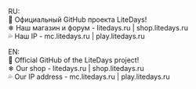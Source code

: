 
RU:  
 🧡 Официальный GitHub проекта LiteDays!  
 ❄ Наш магазин и форум - litedays.ru | shop.litedays.ru  
 💦 Наш IP - mc.litedays.ru | play.litedays.ru  

ЕN:  
 🧡 Official GitHub of the LiteDays project!  
 ❄ Our shop - litedays.ru | shop.litedays.ru  
 💦 Our IP address - mc.litedays.ru | play.litedays.ru
